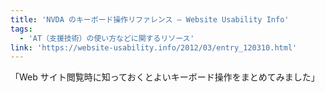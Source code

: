 ```yaml
---
title: 'NVDA のキーボード操作リファレンス — Website Usability Info'
tags:
  - 'AT（支援技術）の使い方などに関するリソース'
link: 'https://website-usability.info/2012/03/entry_120310.html'
---
```


「Web サイト閲覧時に知っておくとよいキーボード操作をまとめてみました」
